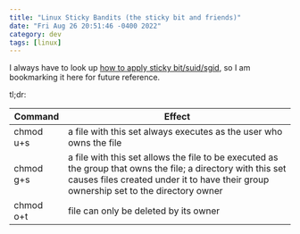 ```yaml
---
title: "Linux Sticky Bandits (the sticky bit and friends)"
date: "Fri Aug 26 20:51:46 -0400 2022"
category: dev
tags: [linux]
---
```


I always have to look up [how to apply sticky bit/suid/sgid][1], so I am
bookmarking it here for future reference.

tl;dr:

| Command   | Effect                                                                                                                                                                                                |
| --------- | ----------------------------------------------------------------------------------------------------------------------------------------------------------------------------------------------------- |
| chmod u+s | a file with this set always executes as the user who owns the file                                                                                                                                    |
| chmod g+s | a file with this set allows the file to be executed as the group that owns the file; a directory with this set causes files created under it to have their group ownership set to the directory owner |
| chmod o+t | file can only be deleted by its owner                                                                                                                                                                 |

[1]: https://www.redhat.com/sysadmin/suid-sgid-sticky-bit
